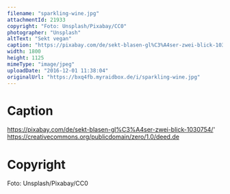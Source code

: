 ```yaml
---
filename: "sparkling-wine.jpg"
attachmentId: 21933
copyright: "Foto: Unsplash/Pixabay/CC0"
photographer: "Unsplash"
altText: "Sekt vegan"
caption: "https://pixabay.com/de/sekt-blasen-gl%C3%A4ser-zwei-blick-1030754/'\nhttps://creativecommons.org/publicdomain/zero/1.0/deed.de"
width: 1800
height: 1125
mimeType: "image/jpeg"
uploadDate: "2016-12-01 11:38:04"
originalUrl: "https://bxq4fb.myraidbox.de/i/sparkling-wine.jpg"
---
```


# Caption

https://pixabay.com/de/sekt-blasen-gl%C3%A4ser-zwei-blick-1030754/'
https://creativecommons.org/publicdomain/zero/1.0/deed.de

# Copyright

Foto: Unsplash/Pixabay/CC0

